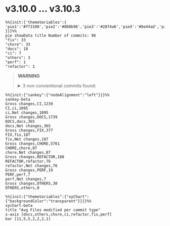 # v3.10.0 ... v3.10.3
``` mermaid
%%{init:{'themeVariables':{
'pie1':'#ff3100','pie2':'#808b96','pie3':'#2874a6','pie4':'#8e44ad','pie5':'#000000','pie6':'#f9e79f','pie7':'#5dade2'
}}}%%
pie showData title Number of commits: 96
"fix": 33
"chore": 33
"docs": 18
"ci": 7
"others": 3
"perf": 1
"refactor": 1
```
> **WARNING**
> <details><summary>3 non conventional commits found:</summary><ul>
> <li>v3.10.3</li>
> <li>v3.10.2</li>
> <li>v3.10.1</li>
> </ul></details>
```mermaid
%%{init:{"sankey":{"nodeAlignment":"left"}}}%%
sankey-beta
Gross changes,CI,1239
CI,ci,1095
ci,Net changes,1095
Gross changes,DOCS,1739
DOCS,docs,365
docs,Net changes,365
Gross changes,FIX,377
FIX,fix,187
fix,Net changes,187
Gross changes,CHORE,5761
CHORE,chore,87
chore,Net changes,87
Gross changes,REFACTOR,188
REFACTOR,refactor,76
refactor,Net changes,76
Gross changes,PERF,19
PERF,perf,7
perf,Net changes,7
Gross changes,OTHERS,30
OTHERS,others,0
```

```mermaid
%%{init:{"themeVariables":{"xyChart":{"backgroundColor":"transparent"}}}}%%
xychart-beta
title "Avg Files modified per commit type"
x-axis [docs,others,chore,ci,refactor,fix,perf]
bar [11,5,5,2,2,2,1]
```